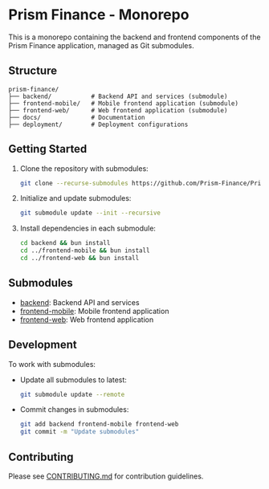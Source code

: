 # Prism Finance - Monorepo

This is a monorepo containing the backend and frontend components of the Prism Finance application, managed as Git submodules.

## Structure

```
prism-finance/
├── backend/           # Backend API and services (submodule)
├── frontend-mobile/   # Mobile frontend application (submodule)
├── frontend-web/      # Web frontend application (submodule)
├── docs/              # Documentation
├── deployment/        # Deployment configurations
```

## Getting Started

1. Clone the repository with submodules:
   ```bash
   git clone --recurse-submodules https://github.com/Prism-Finance/Prism-Finance.git
   ```
2. Initialize and update submodules:
   ```bash
   git submodule update --init --recursive
   ```
3. Install dependencies in each submodule:
   ```bash
   cd backend && bun install
   cd ../frontend-mobile && bun install
   cd ../frontend-web && bun install
   ```

## Submodules

- [backend](https://github.com/Prism-Finance/backend): Backend API and services
- [frontend-mobile](https://github.com/Prism-Finance/frontend-mobile): Mobile frontend application
- [frontend-web](https://github.com/Prism-Finance/frontend-web): Web frontend application

## Development

To work with submodules:

- Update all submodules to latest:
  ```bash
  git submodule update --remote
  ```
- Commit changes in submodules:
  ```bash
  git add backend frontend-mobile frontend-web
  git commit -m "Update submodules"
  ```

## Contributing

Please see [CONTRIBUTING.md](docs/development/CONTRIBUTING.md) for contribution guidelines.
